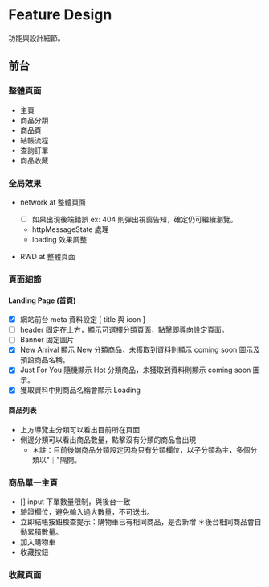 # Feature Design

功能與設計細節。

## 前台

### 整體頁面

- 主頁
- 商品分類
- 商品頁
- 結帳流程
- 查詢訂單
- 商品收藏

### 全局效果

- network at 整體頁面

  - [ ] 如果出現後端錯誤 ex: 404 則彈出視窗告知，確定仍可繼續瀏覽。
  - httpMessageState 處理
  - loading 效果調整

- RWD at 整體頁面

### 頁面細節

#### Landing Page (首頁)

- [x] 網站前台 meta 資料設定 [ title 與 icon ]
- [ ] header 固定在上方，顯示可選擇分類頁面，點擊即導向設定頁面。
- [ ] Banner 固定圖片
- [x] New Arrival 顯示 New 分類商品，未獲取到資料則顯示 coming soon 圖示及預設商品名稱。
- [x] Just For You 隨機顯示 Hot 分類商品，未獲取到資料則顯示 coming soon 圖示。
- [x] 獲取資料中則商品名稱會顯示 Loading

#### 商品列表

- 上方導覽主分類可以看出目前所在頁面
- 側邊分類可以看出商品數量，點擊沒有分類的商品會出現
  - ＊註：目前後端商品分類設定因為只有分類欄位，以子分類為主，多個分類以"｜"隔開。

### 商品單一主頁

- [] input 下單數量限制，與後台一致
- 驗證欄位，避免輸入過大數量，不可送出。
- 立即結帳按鈕檢查提示：購物車已有相同商品，是否新增
  ＊後台相同商品會自動累積數量。
- 加入購物車
- 收藏按鈕

### 收藏頁面
